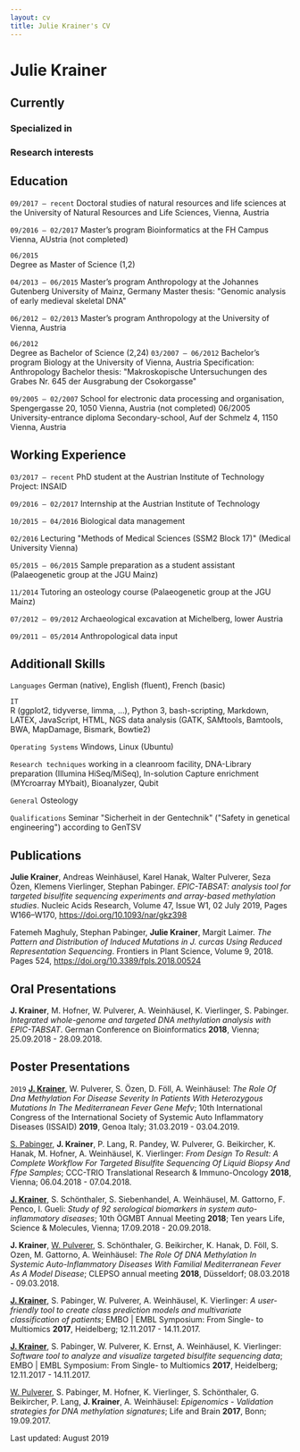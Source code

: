 ```yaml
---
layout: cv
title: Julie Krainer's CV
---
```

# Julie Krainer

## Currently

### Specialized in

### Research interests

## Education
`09/2017 – recent`
Doctoral studies of natural resources and life sciences at the University of Natural Resources and Life Sciences, Vienna, Austria

`09/2016 – 02/2017`	
Master’s program Bioinformatics at the FH Campus Vienna, AUstria (not completed) 

`06/2015`	
Degree as Master of Science (1,2)

`04/2013 – 06/2015`	
Master’s program Anthropology at the Johannes Gutenberg University of Mainz, Germany
		Master thesis:
	"Genomic analysis of early medieval skeletal DNA"
	
`06/2012 – 02/2013`	
Master’s program Anthropology at the University of Vienna, Austria

`06/2012` 	
Degree as Bachelor of Science (2,24)
`03/2007 – 06/2012`
Bachelor’s program Biology at the University of Vienna, Austria
Specification: Anthropology
Bachelor thesis:
"Makroskopische Untersuchungen des Grabes Nr. 645 der Ausgrabung 
der Csokorgasse"

`09/2005 – 02/2007` 	School for electronic data processing and organisation, Spengergasse 20, 1050 Vienna, Austria (not completed)
06/2005 	University-entrance diploma
	Secondary-school, Auf der Schmelz 4, 1150 Vienna, Austria
	
## Working Experience
`03/2017 – recent`
PhD student at the Austrian Institute of Technology
	Project: INSAID

`09/2016 – 02/2017`	
Internship at the Austrian Institute of Technology

`10/2015 – 04/2016`
Biological data management

`02/2016`
Lecturing "Methods of Medical Sciences (SSM2 Block 17)" (Medical University Vienna)

`05/2015 – 06/2015`
Sample preparation as a student assistant (Palaeogenetic group at the JGU Mainz)

`11/2014`
Tutoring an osteology course (Palaeogenetic group at the JGU Mainz)

`07/2012 – 09/2012`
Archaeological excavation at Michelberg, lower Austria

`09/2011 – 05/2014`
Anthropological data input

## Additionall Skills
`Languages`
German (native), English (fluent), French (basic)

`IT` 	
R (ggplot2, tidyverse, limma, …), Python 3, bash-scripting, Markdown, LATEX, JavaScript, HTML, NGS data analysis (GATK, SAMtools, Bamtools, BWA, MapDamage, Bismark, Bowtie2)

`Operating Systems`
Windows, Linux (Ubuntu)

`Research techniques`
working in a cleanroom facility, DNA-Library preparation (Illumina HiSeq/MiSeq), In-solution Capture enrichment (MYcroarray MYbait), Bioanalyzer, Qubit

`General`
Osteology

`Qualifications`
Seminar "Sicherheit in der Gentechnik" ("Safety in genetical engineering") according to GenTSV


## Publications
**Julie Krainer**, Andreas Weinhäusel, Karel Hanak, Walter Pulverer, Seza Özen, Klemens Vierlinger, Stephan Pabinger. *EPIC-TABSAT: analysis tool for targeted bisulfite sequencing experiments and array-based methylation studies*. Nucleic Acids Research, Volume 47, Issue W1, 02 July 2019, Pages W166–W170, <a href="https://doi.org/10.1093/nar/gkz398">https://doi.org/10.1093/nar/gkz398</a> 

Fatemeh Maghuly, Stephan Pabinger, **Julie Krainer**, Margit Laimer. *The Pattern and Distribution of Induced Mutations in J. curcas Using Reduced Representation Sequencing*. Frontiers in Plant Science, Volume 9, 2018. Pages 524, <a href="https://doi.org/10.3389/fpls.2018.00524">https://doi.org/10.3389/fpls.2018.00524</a>


## Oral Presentations
**J. Krainer**, M. Hofner, W. Pulverer, A. Weinhäusel, K. Vierlinger, S. Pabinger. *Integrated whole-genome and targeted DNA methylation analysis with EPIC-TABSAT*. German Conference on Bioinformatics **2018**, Vienna; 25.09.2018 - 28.09.2018.

## Poster Presentations
`2019`
<span style="text-decoration:underline">**J. Krainer**</span>, W. Pulverer, S. Özen, D. Föll, A. Weinhäusel: *The Role Of Dna Methylation For Disease Severity In Patients With Heterozygous Mutations In The Mediterranean Fever Gene Mefv*; 10th International Congress of the International Society of Systemic Auto Inflammatory Diseases (ISSAID) **2019**, Genoa Italy; 31.03.2019 - 03.04.2019.

<span style="text-decoration:underline">S. Pabinger</span>, **J. Krainer**, P. Lang, R. Pandey, W. Pulverer, G. Beikircher, K. Hanak, M. Hofner, A. Weinhäusel, K. Vierlinger: *From Design To Result: A Complete Workflow For Targeted Bisulfite Sequencing Of Liquid Biopsy And Ffpe Samples*; CCC-TRIO Translational Research & Immuno-Oncology **2018**, Vienna; 06.04.2018 - 07.04.2018.

<span style="text-decoration:underline">**J. Krainer**</span>, S. Schönthaler, S. Siebenhandel, A. Weinhäusel, M. Gattorno, F. Penco, I. Gueli: *Study of 92 serological biomarkers in system auto-inflammatory diseases*; 10th ÖGMBT Annual Meeting **2018**; Ten years Life, Science & Molecules, Vienna; 17.09.2018 - 20.09.2018.

**J. Krainer**, <span style="text-decoration:underline">W. Pulverer</span>, S. Schönthaler, G. Beikircher, K. Hanak, D. Föll, S. Ozen, M. Gattorno, A. Weinhäusel: *The Role Of DNA Methylation In Systemic Auto-Inflammatory Diseases With Familial Mediterranean Fever As A Model Disease*; CLEPSO annual meeting **2018**, Düsseldorf; 08.03.2018 - 09.03.2018.

<span style="text-decoration:underline">**J. Krainer**</span>, S. Pabinger, W. Pulverer, A. Weinhäusel, K. Vierlinger: *A user-friendly tool to create class prediction models and multivariate classification of patients*; EMBO | EMBL Symposium: From Single- to Multiomics **2017**, Heidelberg; 12.11.2017 - 14.11.2017.

<span style="text-decoration:underline">**J. Krainer**</span>, S. Pabinger, W. Pulverer, K. Ernst, A. Weinhäusel, K. Vierlinger: *Software tool to analyze and visualize targeted bisulfite sequencing data*; EMBO | EMBL Symposium: From Single- to Multiomics **2017**, Heidelberg; 12.11.2017 - 14.11.2017.

<span style="text-decoration:underline">W. Pulverer</span>, S. Pabinger, M. Hofner, K. Vierlinger, S. Schönthaler, G. Beikircher, P. Lang, **J. Krainer**, A. Weinhäusel: *Epigenomics - Validation strategies for DNA methylation signatures*; Life and Brain **2017**, Bonn; 19.09.2017.

Last updated: August 2019


